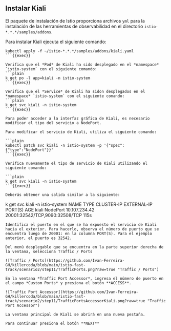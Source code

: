 ## Instalar Kiali

El paquete de instalación de Istio proporciona archivos `yml` para la instalación de las herramientas de observabilidad en el directorio `istio-*.*.*/samples/addons`.

Para instalar Kiali ejecuta el siguiente comando:

```plain
kubectl apply -f ~/istio-*.*.*/samples/addons/kiali.yaml
```{{exec}}

Verifica que el *Pod* de Kiali ha sido desplegado en el *namespace* `istio-system` con el siguiente comando:
```plain
k get po -l app=kiali -n istio-system
```{{exec}}

Verifica que el *Service* de Kiali ha sidon desplegados en el *namespace* `istio-system` con el siguiente comando:
```plain
k get svc kiali -n istio-system
```{{exec}}

Para poder acceder a la interfaz gráfica de Kiali, es necesario modificar el tipo del servicio a NodePort.

Para modificar el servicio de Kiali, utiliza el siguiente comando:

```plain
kubectl patch svc kiali -n istio-system -p '{"spec":{"type":"NodePort"}}'
```{{exec}}

Verifica nuevamente el tipo de servicio de Kiali utilizando el siguiente comando:

```plain
k get svc kiali -n istio-system
```{{exec}}

Deberás obtener una salida similar a la siguiente:
```
k get svc kiali -n istio-system
NAME    TYPE       CLUSTER-IP      EXTERNAL-IP   PORT(S)                          AGE
kiali   NodePort   10.107.234.42   <none>        20001:32542/TCP,9090:32508/TCP   115s
```
Identifica el puerto en el que se ha expuesto el servicio de Kiali hacia el exterior. Para hacerlo, observa el número de puerto que se encuentra luego de 20001: en la columna PORT(S). Para el ejemplo anterior, el puerto es 32542.

Del menú desplegable que se encuentra en la parte superior derecha de la ventana, selecciona Traffic / Ports

![Traffic / Ports](https://github.com/Ivan-Ferreira-GH/killercoda/blob/main/istio-fast-track/scenario2/step11/TrafficPorts.png?raw=true "Traffic / Ports")
  
En la ventana *Traffic Port Accessor*, ingresa el número de puerto en el campo *Custom Ports* y presiona el botón **ACCESS**.

![Traffic Port Accessor](https://github.com/Ivan-Ferreira-GH/killercoda/blob/main/istio-fast-track/scenario2/step11/TrafficPortsAccessorKiali.png?raw=true "Traffic Port Accessor")
  
La ventana principal de Kiali se abrirá en una nueva pestaña.
  
Para continuar presiona el botón **NEXT**
